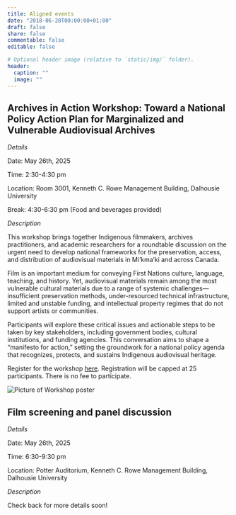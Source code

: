 ```yaml
---
title: Aligned events
date: "2018-06-28T00:00:00+01:00"
draft: false
share: false
commentable: false
editable: false

# Optional header image (relative to `static/img/` folder).
header:
  caption: ""
  image: ""
---
```

## <strong>Archives in Action Workshop: Toward a National Policy Action Plan for Marginalized and Vulnerable Audiovisual Archives</strong>

*Details*

Date: May 26th, 2025

Time: 2:30-4:30 pm
 
Location: Room 3001, Kenneth C. Rowe Management Building, Dalhousie University

Break: 4:30-6:30 pm (Food and beverages provided)  

*Description*

This workshop brings together Indigenous filmmakers, archives practitioners, and academic researchers for a roundtable discussion on the urgent need to develop national frameworks for the preservation, access, and distribution of audiovisual materials in Mi’kma’ki and across Canada.

Film is an important medium for conveying First Nations culture, language, teaching, and history. Yet, audiovisual materials remain among the most vulnerable cultural materials due to a range of systemic challenges—insufficient preservation methods, under-resourced technical infrastructure, limited and unstable funding, and intellectual property regimes that do not support artists or communities.

Participants will explore these critical issues and actionable steps to be taken by key stakeholders, including government bodies, cultural institutions, and funding agencies. This conversation aims to shape a “manifesto for action,” setting the groundwork for a national policy agenda that recognizes, protects, and sustains Indigenous audiovisual heritage.

Register for the workshop [here](https://forms.office.com/r/sApW3zipCf). Registration will be capped at 25 participants. There is no fee to participate. 

![Picture of Workshop poster](/workshop.png)

## <strong>Film screening and panel discussion</strong>

*Details*

Date: May 26th, 2025

Time: 6:30-9:30 pm 

Location: Potter Auditorium, Kenneth C. Rowe Management Building, Dalhousie University

*Description*

Check back for more details soon!

